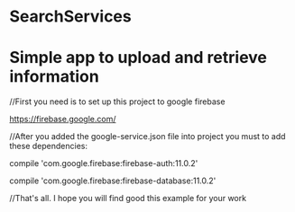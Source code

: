 # SearchServices

# Simple app to upload and retrieve information
//First you need is to set up this project to google firebase

https://firebase.google.com/

//After you added the google-service.json file into project you must to add these dependencies:

compile 'com.google.firebase:firebase-auth:11.0.2'

compile 'com.google.firebase:firebase-database:11.0.2'

//That's all. I hope you will find good this example for your work
